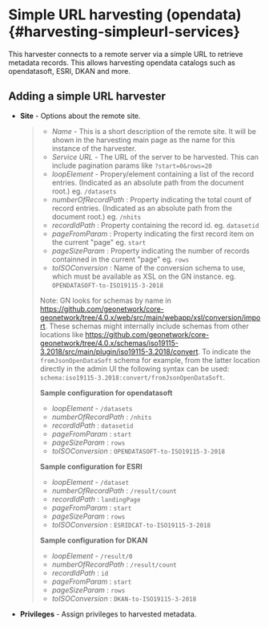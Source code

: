 # Simple URL harvesting (opendata) {#harvesting-simpleurl-services}

This harvester connects to a remote server via a simple URL to retrieve metadata records. This allows harvesting opendata catalogs such as opendatasoft, ESRI, DKAN and more.

## Adding a simple URL harvester

-   **Site** - Options about the remote site.

    > -   *Name* - This is a short description of the remote site. It will be shown in the harvesting main page as the name for this instance of the harvester.
    > -   *Service URL* - The URL of the server to be harvested. This can include pagination params like `?start=0&rows=20`
    > -   *loopElement* - Propery/element containing a list of the record entries. (Indicated as an absolute path from the document root.) eg. `/datasets`
    > -   *numberOfRecordPath* : Property indicating the total count of record entries. (Indicated as an absolute path from the document root.) eg. `/nhits`
    > -   *recordIdPath* : Property containing the record id. eg. `datasetid`
    > -   *pageFromParam* : Property indicating the first record item on the current "page" eg. `start`
    > -   *pageSizeParam* : Property indicating the number of records containned in the current "page" eg. `rows`
    > -   *toISOConversion* : Name of the conversion schema to use, which must be available as XSL on the GN instance. eg. `OPENDATASOFT-to-ISO19115-3-2018`
    >
    > Note: GN looks for schemas by name in <https://github.com/geonetwork/core-geonetwork/tree/4.0.x/web/src/main/webapp/xsl/conversion/import>. These schemas might internally include schemas from other locations like <https://github.com/geonetwork/core-geonetwork/tree/4.0.x/schemas/iso19115-3.2018/src/main/plugin/iso19115-3.2018/convert>. To indicate the `fromJsonOpenDataSoft` schema for example, from the latter location directly in the admin UI the following syntax can be used: `schema:iso19115-3.2018:convert/fromJsonOpenDataSoft`.
    >
    > **Sample configuration for opendatasoft**
    >
    > -   *loopElement* - `/datasets`
    > -   *numberOfRecordPath* : `/nhits`
    > -   *recordIdPath* : `datasetid`
    > -   *pageFromParam* : `start`
    > -   *pageSizeParam* : `rows`
    > -   *toISOConversion* : `OPENDATASOFT-to-ISO19115-3-2018`
    >
    > **Sample configuration for ESRI**
    >
    > -   *loopElement* - `/dataset`
    > -   *numberOfRecordPath* : `/result/count`
    > -   *recordIdPath* : `landingPage`
    > -   *pageFromParam* : `start`
    > -   *pageSizeParam* : `rows`
    > -   *toISOConversion* : `ESRIDCAT-to-ISO19115-3-2018`
    >
    > **Sample configuration for DKAN**
    >
    > -   *loopElement* - `/result/0`
    > -   *numberOfRecordPath* : `/result/count`
    > -   *recordIdPath* : `id`
    > -   *pageFromParam* : `start`
    > -   *pageSizeParam* : `rows`
    > -   *toISOConversion* : `DKAN-to-ISO19115-3-2018`

-   **Privileges** - Assign privileges to harvested metadata.
